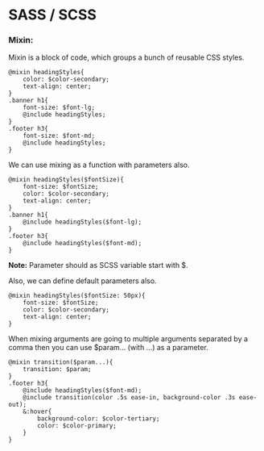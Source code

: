 # SASS / SCSS

### Mixin:

Mixin is a block of code, which groups a bunch of reusable CSS styles.

```
@mixin headingStyles{
    color: $color-secondary;
    text-align: center;
}
.banner h1{
    font-size: $font-lg;
    @include headingStyles;
}
.footer h3{
    font-size: $font-md;
    @include headingStyles;
}
```

We can use mixing as a function with parameters also.

```
@mixin headingStyles($fontSize){
    font-size: $fontSize;
    color: $color-secondary;
    text-align: center;
}
.banner h1{
    @include headingStyles($font-lg);
}
.footer h3{
    @include headingStyles($font-md);
}
```

**Note:** Parameter should as SCSS variable start with $.


Also, we can define default parameters also.

```
@mixin headingStyles($fontSize: 50px){
    font-size: $fontSize;
    color: $color-secondary;
    text-align: center;
}
```

When mixing arguments are going to multiple arguments separated by a comma then you can use $param... (with …) as a parameter.

```
@mixin transition($param...){
    transition: $param;
}
.footer h3{
    @include headingStyles($font-md);
    @include transition(color .5s ease-in, background-color .3s ease-out);
    &:hover{
        background-color: $color-tertiary;
        color: $color-primary; 
    }
}
```
